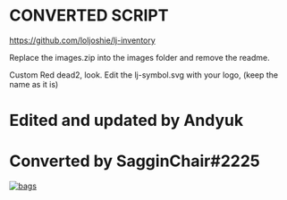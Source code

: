 # CONVERTED SCRIPT
https://github.com/loljoshie/lj-inventory

Replace the images.zip into the images folder and remove the readme.

Custom Red dead2, look.
Edit the lj-symbol.svg with your logo, (keep the name as it is)

# Edited and updated by Andyuk

# Converted by SagginChair#2225

<a href="https://ibb.co/pd3Dksm"><img src="https://i.ibb.co/0rfNzWw/bags.jpg" alt="bags" border="0"></a>

